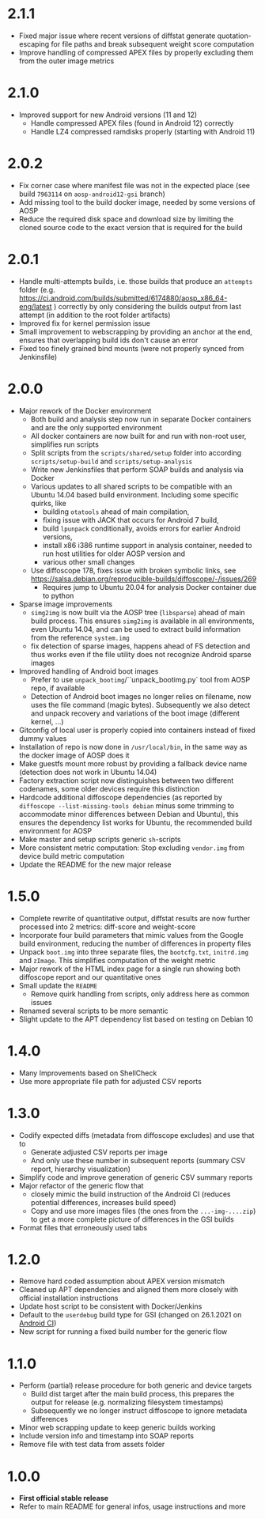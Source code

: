 
# 2.1.1

- Fixed major issue where recent versions of diffstat generate quotation-escaping for file paths and break subsequent weight score computation
- Improve handling of compressed APEX files by properly excluding them from the outer image metrics

# 2.1.0

- Improved support for new Android versions (11 and 12)
  - Handle compressed APEX files (found in Android 12) correctly
  - Handle LZ4 compressed ramdisks properly (starting with Android 11)

# 2.0.2

- Fix corner case where manifest file was not in the expected place (see build `7963114` on `aosp-android12-gsi` branch)
- Add missing tool to the build docker image, needed by some versions of AOSP
- Reduce the required disk space and download size by limiting the cloned source code to the exact version that is required for the build

# 2.0.1

- Handle multi-attempts builds, i.e. those builds that produce an `attempts` folder (e.g. https://ci.android.com/builds/submitted/6174880/aosp_x86_64-eng/latest ) correctly by only considering the builds output from last attempt (in addition to the root folder artifacts)
- Improved fix for kernel permission issue
- Small improvement to webscrapping by providing an anchor at the end, ensures that overlapping build ids don't cause an error
- Fixed too finely grained bind mounts (were not properly synced from Jenkinsfile)

# 2.0.0

- Major rework of the Docker environment
  - Both build and analysis step now run in separate Docker containers and are the only supported environment
  - All docker containers are now built for and run with non-root user, simplifies run scripts
  - Split scripts from the `scripts/shared/setup` folder into according `scripts/setup-build` and `scripts/setup-analysis`
  - Write new Jenkinsfiles that perform SOAP builds and analysis via Docker
  - Various updates to all shared scripts to be compatible with an Ubuntu 14.04 based build environment. Including some specific quirks, like
    - building `otatools` ahead of main compilation,
    - fixing issue with JACK that occurs for Android 7 build,
    - build `lpunpack` conditionally, avoids errors for earlier Android versions,
    - install x86 i386 runtime support in analysis container, needed to run host utilities for older AOSP version and
    - various other small changes
  - Use diffoscope 178, fixes issue with broken symbolic links, see https://salsa.debian.org/reproducible-builds/diffoscope/-/issues/269
    - Requires jump to Ubuntu 20.04 for analysis Docker container due to python
- Sparse image improvements
  - `simg2img` is now built via the AOSP tree (`libsparse`) ahead of main build process. This ensures `simg2img` is available in all environments, even Ubuntu 14.04, and can be used to extract build information from the reference `system.img`
  - fix detection of sparse images, happens ahead of FS detection and thus works even if the file utility does not recognize Android sparse images
- Improved handling of Android boot images
  - Prefer to use `unpack_bootimg`/``unpack_bootimg.py` tool from AOSP repo, if available
  - Detection of Android boot images no longer relies on filename, now uses the file command (magic bytes). Subsequently we also detect and unpack recovery and variations of the boot image (different kernel, ...)
- Gitconfig of local user is properly copied into containers instead of fixed dummy values
- Installation of repo is now done in `/usr/local/bin`, in the same way as the docker image of AOSP does it
- Make guestfs mount more robust by providing a fallback device name (detection does not work in Ubuntu 14.04)
- Factory extraction script now distinguishes between two different codenames, some older devices require this distinction
- Hardcode additional diffoscope dependencies (as reported by `diffoscope --list-missing-tools debian` minus some trimming to accommodate minor differences between Debian and Ubuntu), this ensures the dependency list works for Ubuntu, the recommended build environment for AOSP
- Make master and setup scripts generic `sh`-scripts
- More consistent metric computation: Stop excluding `vendor.img` from device build metric computation
- Update the README for the new major release

# 1.5.0

- Complete rewrite of quantitative output, diffstat results are now further processed into 2 metrics: diff-score and weight-score
- Incorporate four build parameters that mimic values from the Google build environment, reducing the number of differences in property files
- Unpack `boot.img` into three separate files, the `bootcfg.txt`, `initrd.img` and `zImage`. This simplifies computation of the weight metric
- Major rework of the HTML index page for a single run showing both diffoscope report and our quantitative ones
- Small update the `README`
  - Remove quirk handling from scripts, only address here as common issues
- Renamed several scripts to be more semantic
- Slight update to the APT dependency list based on testing on Debian 10

# 1.4.0

- Many Improvements based on ShellCheck
- Use more appropriate file path for adjusted CSV reports

# 1.3.0

- Codify expected diffs (metadata from diffoscope excludes) and use that to
  - Generate adjusted CSV reports per image
  - And only use these number in subsequent reports (summary CSV report, hierarchy visualization)
- Simplify code and improve generation of generic CSV summary reports
- Major refactor of the generic flow that
  - closely mimic the build instruction of the Android CI (reduces potential differences, increases build speed)
  - Copy and use more images files (the ones from the `...-img-....zip`) to get a more complete picture of differences in the GSI builds
- Format files that erroneously used tabs

# 1.2.0

- Remove hard coded assumption about APEX version mismatch
- Cleaned up APT dependencies and aligned them more closely with official installation instructions
- Update host script to be consistent with Docker/Jenkins
- Default to the `userdebug` build type for GSI (changed on 26.1.2021 on [Android CI](https://ci.android.com))
- New script for running a fixed build number for the generic flow

# 1.1.0

- Perform (partial) release procedure for both generic and device targets
  - Build dist target after the main build process, this prepares the output for release (e.g. normalizing filesystem timestamps)
  - Subsequently we no longer instruct diffoscope to ignore metadata differences
- Minor web scrapping update to keep generic builds working
- Include version info and timestamp into SOAP reports
- Remove file with test data from assets folder

# 1.0.0

- **First official stable release**
- Refer to main README for general infos, usage instructions and more
